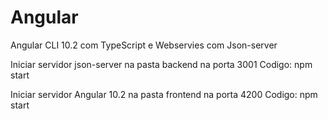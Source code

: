# Angular
 Angular CLI 10.2 com TypeScript e Webservies com Json-server
 
Iniciar servidor json-server na pasta backend na porta 3001
Codigo:
npm start

Iniciar servidor Angular 10.2 na pasta frontend na porta 4200
Codigo:
npm start
